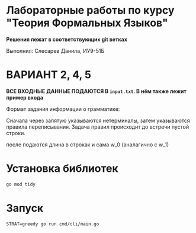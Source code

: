 # Лабораторные работы по курсу "Теория Формальных Языков"

**Решения лежат в соответствующих git ветках**

Выполнил: Слесарев Данила, ИУ9-51Б

# ВАРИАНТ 2, 4, 5

**ВСЕ ВХОДНЫЕ ДАННЫЕ ПОДАЮТСЯ В `input.txt`. В нём также лежит пример входа**

Формат задания информации о  грамматике:

Сначала через запятую указываются нетерминалы,
затем указываются правила переписывания. Задача правил происходит до встречи пустой строки.

после подаются длина в строкак и сама w_0 (аналагично с w_1)

# Установка библиотек

```sh
go mod tidy
```

# Запуск
```
STRAT=greedy go run cmd/cli/main.go
```
